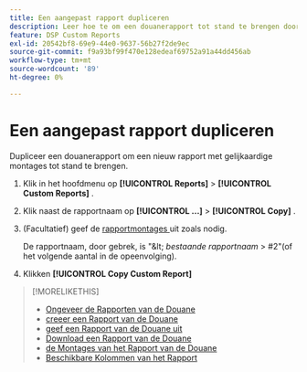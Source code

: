 ```yaml
---
title: Een aangepast rapport dupliceren
description: Leer hoe te om een douanerapport tot stand te brengen door een bestaand rapport te dupliceren.
feature: DSP Custom Reports
exl-id: 20542bf8-69e9-44e0-9637-56b27f2de9ec
source-git-commit: f9a93bf99f470e128edeaf69752a91a44dd456ab
workflow-type: tm+mt
source-wordcount: '89'
ht-degree: 0%

---
```


# Een aangepast rapport dupliceren

Dupliceer een douanerapport om een nieuw rapport met gelijkaardige montages tot stand te brengen.

1. Klik in het hoofdmenu op **[!UICONTROL Reports]** > **[!UICONTROL Custom Reports]** .

1. Klik naast de rapportnaam op **[!UICONTROL ...]** > **[!UICONTROL Copy]** .

1. (Facultatief) geef de [ rapportmontages ](/help/dsp/reports/report-settings.md) uit zoals nodig.

   De rapportnaam, door gebrek, is &quot;\&lt; *bestaande rapportnaam* \> \#2&quot;(of het volgende aantal in de opeenvolging).

1. Klikken **[!UICONTROL Copy Custom Report]**

>[!MORELIKETHIS]
>
>* [ Ongeveer de Rapporten van de Douane ](/help/dsp/reports/report-about.md)
>* [ creeer een Rapport van de Douane ](/help/dsp/reports/report-create.md)
>* [ geef een Rapport van de Douane uit ](/help/dsp/reports/report-edit.md)
>* [ Download een Rapport van de Douane ](/help/dsp/reports/report-download.md)
>* [ de Montages van het Rapport van de Douane ](/help/dsp/reports/report-settings.md)
>* [ Beschikbare Kolommen van het Rapport ](/help/dsp/reports/report-columns.md)
